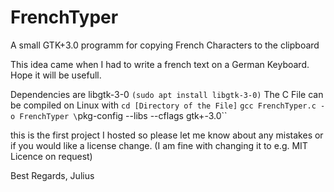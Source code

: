 # FrenchTyper
A small GTK+3.0 programm for copying French Characters to the clipboard


This idea came when I had to write a french text on a German Keyboard.
Hope it will be usefull.

Dependencies are libgtk-3-0
`(sudo apt install libgtk-3-0)`
The C File can be compiled on Linux with
`cd [Directory of the File]`
`gcc FrenchTyper.c -o FrenchTyper \`pkg-config --libs --cflags gtk+-3.0\``

this is the first project I hosted so please let me know about any
mistakes or if you would like a license change. (I am fine with changing it
to e.g. MIT Licence on request)

Best Regards, Julius
